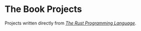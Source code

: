 # The Book Projects

Projects written directly from [*The Rust Programming Language*](https://doc.rust-lang.org/book/).
